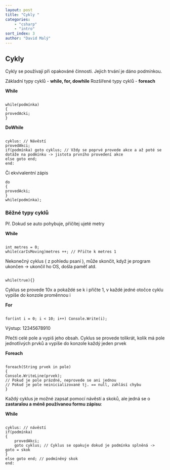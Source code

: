 ```yaml
---
layout: post
title: "Cykly "
categories:
    - "csharp"
    - "intro"
sort_index: 3
author: "David Malý"
--- 
```



## Cykly




Cykly se používají při opakováné činnosti. Jejich trvání je dáno podmínkou. 


Základní typy cyklů - **while, for, dowhile** 
Rozšířené typy cyklů - **foreach** 


**While**


```

while(podmínka)
{provedAcki;
}

```



**DoWhile**


```

cyklus: // NávěstíprovedAkci;if(podmínka) goto cyklus; // Vždy se poprvé provede akce a až poté se dotáže na podmínku -> jistota prvního provedení akceelse goto end;
end:

```


Či ekvivalentní zápis


```
do
{provedAcki;
}
while(podmínka);

```

### Běžné typy cyklů


Př. Dokud se auto pohybuje, přičítej ujeté metry



**While**


```

int metres = 0;
while(carIsMoving)metres ++; // Přičte k metres 1

```


Nekonečný cyklus ( z pohledu psaní ), může skončit, když je program ukončen -> ukončil ho OS, došla paměť atd.


```

while(true){}

```


Cyklus se provede 10x a pokaždé se k i přičte 1, v každé jedné otočce cyklu vypíše do konzole proměnnou i



**For**


```

for(int i = 0; i < 10; i++)	Console.Write(i);

```


Výstup:
12345678910

Přečti celé pole a vypiš jeho obsah. 
Cyklus se provede tolikrát, kolik má pole jednotlivých prvků a vypíše do konzole každý jeden prvek

**Foreach**

```

foreach(String prvek in pole)
{Console.WriteLine(prvek);// Pokud je pole prázdné, neprovede se ani jednou// Pokud je pole neinicializované tj. == null, zahlásí chybu
} 

```
Každý cyklus je možné zapsat pomocí návěstí a skoků, ale jedná se o **zastaralou a méně používanou formu zápisu**:



**While**


```

cyklus: // návěstíif(podmínka) {	provedAkci;	goto cyklus; // Cyklus se opakuje dokud je podmínka splněná -> goto = skok}else goto end; // podmíněný skok
end:

```
